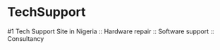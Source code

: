 # TechSupport
#1 Tech Support Site in Nigeria :: Hardware repair :: Software support :: Consultancy 
